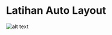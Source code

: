 # Latihan Auto Layout

![alt text](https://github.com/anditorx/swift-for-dummies/tree/main/01-Latihan-Auto-Layout/01.png?raw=true)
